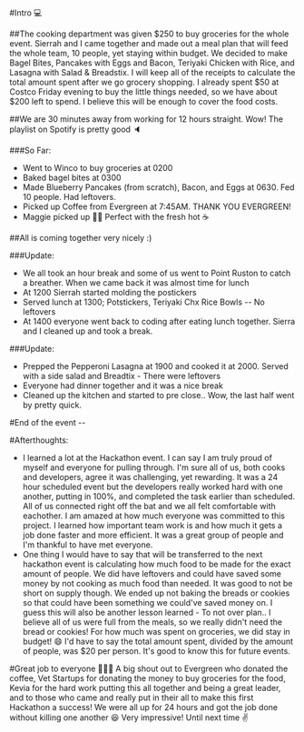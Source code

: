 #Intro :computer:

##The cooking department was given $250 to buy groceries for the whole event. Sierrah and I came together and made out a meal plan that will feed the whole team, 10 people, yet staying within budget. We decided to make Bagel Bites, Pancakes with Eggs and Bacon, Teriyaki Chicken with Rice, and Lasagna with Salad & Breadstix. I will keep all of the receipts to calculate the total amount spent after we go grocery shopping. I already spent $50 at Costco Friday evening to buy the little things needed, so we have about $200 left to spend. I believe this will be enough to cover the food costs.

##We are 30 minutes away from working for 12 hours straight. Wow! The playlist on Spotify is pretty good :speaker:

###So Far:
 - Went to Winco to buy groceries at 0200
 - Baked bagel bites at 0300
 - Made Blueberry Pancakes (from scratch), Bacon, and Eggs at 0630. Fed 10 people. Had leftovers.
 - Picked up Coffee from Evergreen at 7:45AM. THANK YOU EVERGREEN! 
 - Maggie picked up :doughnut::doughnut: Perfect with the fresh hot :coffee:
 
##All is coming together very nicely :)

###Update:
 - We all took an hour break and some of us went to Point Ruston to catch a breather. When we came back it was almost time for lunch
 - At 1200 Sierrah started molding the postickers
 - Served lunch at 1300; Potstickers, Teriyaki Chx Rice Bowls -- No leftovers
 - At 1400 everyone went back to coding after eating lunch together. Sierra and I cleaned up and took a break.

###Update:
 - Prepped the Pepperoni Lasagna at 1900 and cooked it at 2000. Served with a side salad and Breadtix - There were leftovers
 - Everyone had dinner together and it was a nice break
 - Cleaned up the kitchen and started to pre close.. Wow, the last half went by pretty quick. 
 
#End of the event --

#Afterthoughts:
 - I learned a lot at the Hackathon event. I can say I am truly proud of myself and everyone for pulling through. I'm sure all of us, both cooks and developers, agree it was challenging, yet rewarding. It was a 24 hour scheduled event but the developers really worked hard with one another, putting in 100%, and completed the task earlier than scheduled. All of us connected right off the bat and we all felt comfortable with eachother. I am amazed at how much everyone was committed to this project. I learned how important team work is and how much it gets a job done faster and more efficient. It was a great group of people and I'm thankful to have met everyone. 
 - One thing I would have to say that will be transferred to the next hackathon event is calculating how much food to be made for the exact amount of people. We did have leftovers and could have saved some money by not cooking as much food than needed. It was good to not be short on supply though. We ended up not baking the breads or cookies so that could have been something we could've saved money on. I guess this will also be another lesson learned - To not over plan.. I believe all of us were full from the meals, so we really didn't need the bread or cookies! For how much was spent on groceries, we did stay in budget! :smile: I'd have to say the total amount spent, divided by the amount of people, was $20 per person. It's good to know this for future events. 

#Great job to everyone :clap::clap::clap: A big shout out to Evergreen who donated the coffee, Vet Startups for donating the money to buy groceries for the food, Kevia for the hard work putting this all together and being a great leader, and to those who came and really put in their all to make this first Hackathon a success! We were all up for 24 hours and got the job done without killing one another :laughing: Very impressive! Until next time :v:
